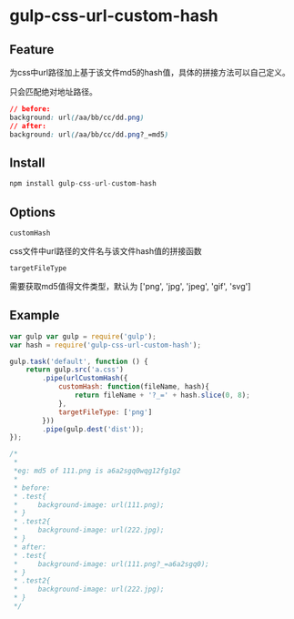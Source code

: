# gulp-css-url-custom-hash

## Feature

为css中url路径加上基于该文件md5的hash值，具体的拼接方法可以自己定义。

只会匹配绝对地址路径。

```css
// before:
background: url(/aa/bb/cc/dd.png)
// after:
background: url(/aa/bb/cc/dd.png?_=md5)
```

## Install

```java
npm install gulp-css-url-custom-hash
```

## Options

`customHash`

css文件中url路径的文件名与该文件hash值的拼接函数

`targetFileType`

需要获取md5值得文件类型，默认为 ['png', 'jpg', 'jpeg', 'gif', 'svg']

## Example

```javascript
var gulp var gulp = require('gulp');
var hash = require('gulp-css-url-custom-hash');

gulp.task('default', function () {
    return gulp.src('a.css')
        .pipe(urlCustomHash({
            customHash: function(fileName, hash){
                return fileName + '?_=' + hash.slice(0, 8);
            },
            targetFileType: ['png']
        }))
        .pipe(gulp.dest('dist'));
});

/*
 *
 *eg: md5 of 111.png is a6a2sgq0wqg12fg1g2
 *
 * before: 
 * .test{
 *     background-image: url(111.png);
 * }
 * .test2{
 *     background-image: url(222.jpg);
 * }
 * after:
 * .test{
 *     background-image: url(111.png?_=a6a2sgq0);
 * }
 * .test2{
 *     background-image: url(222.jpg);
 * }
 */
```

